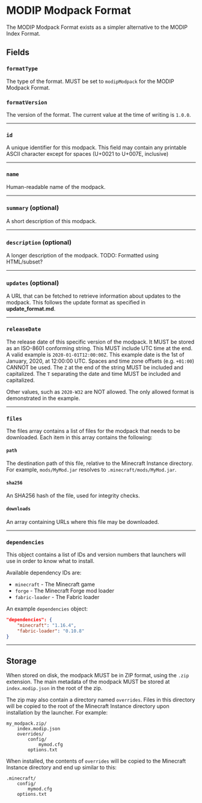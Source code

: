 # MODIP Modpack Format

The MODIP Modpack Format exists as a simpler alternative to the MODIP Index Format.

## Fields

### `formatType`
The type of the format. MUST be set to `modipModpack` for the MODIP Modpack Format.

### `formatVersion`
The version of the format. The current value at the time of writing is `1.0.0`.

---

### `id`
A unique identifier for this modpack. This field may contain any printable ASCII character except for spaces (U+0021 to U+007E, inclusive)

---

### `name`
Human-readable name of the modpack.

---

### `summary` (optional)
A short description of this modpack.

---

### `description` (optional)
A longer description of the modpack. TODO: Formatted using HTML/subset?

---

### `updates` (optional)
A URL that can be fetched to retrieve information about updates to the modpack. This follows the update format as specified in **update_format.md**.

---

### `releaseDate`
The release date of this specific version of the modpack. It MUST be stored as an ISO-8601 conforming string. This MUST include UTC time at the end. A valid example is `2020-01-01T12:00:00Z`. This example date is the 1st of January, 2020, at 12:00:00 UTC. Spaces and time zone offsets (e.g. `+01:00`) CANNOT be used. The `Z` at the end of the string MUST be included and capitalized. The `T` separating the date and time MUST be included and capitalized.

Other values, such as `2020-W32` are NOT allowed. The only allowed format is demonstrated in the example.

---

### `files`
The files array contains a list of files for the modpack that needs to be downloaded. Each item in this array contains the following:

#### `path`
The destination path of this file, relative to the Minecraft Instance directory. For example, `mods/MyMod.jar` resolves to `.minecraft/mods/MyMod.jar`.

#### `sha256`
An SHA256 hash of the file, used for integrity checks.

#### `downloads`
An array containing URLs where this file may be downloaded.

---

### `dependencies`
This object contains a list of IDs and version numbers that launchers will use in order to know what to install.

Available dependency IDs are:
- `minecraft` - The Minecraft game
- `forge` - The Minecraft Forge mod loader
- `fabric-loader` - The Fabric loader

An example `dependencies` object:
```json
"dependencies": {
    "minecraft": "1.16.4",
    "fabric-loader": "0.10.8"
}
```

---

## Storage
When stored on disk, the modpack MUST be in ZIP format, using the `.zip` extension. The main metadata of the modpack MUST be stored at `index.modip.json` in the root of the zip.

The zip may also contain a directory named `overrides`. Files in this directory will be copied to the root of the Minecraft Instance directory upon installation by the launcher. For example:
```
my_modpack.zip/
    index.modip.json
    overrides/
        config/
            mymod.cfg
        options.txt
```
When installed, the contents of `overrides` will be copied to the Minecraft Instance directory and end up similar to this:
```
.minecraft/
    config/
        mymod.cfg
    options.txt
```